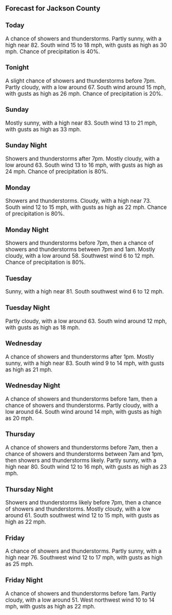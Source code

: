 <div>
   <h2>Forecast for Jackson County</h2>
   <p>
      <div style="font-size:120%">
         <h3>Today</h3>A chance of showers and thunderstorms. Partly sunny, with a high near 82. South wind 15 to 18 mph, with gusts as high as 30
         mph. Chance of precipitation is 40%.<br></div>
   </p>
   <p>
      <div style="font-size:120%">
         <h3>Tonight</h3>A slight chance of showers and thunderstorms before 7pm. Partly cloudy, with a low around 67. South wind around 15 mph, with
         gusts as high as 26 mph. Chance of precipitation is 20%.<br></div>
   </p>
   <p>
      <div style="font-size:120%">
         <h3>Sunday</h3>Mostly sunny, with a high near 83. South wind 13 to 21 mph, with gusts as high as 33 mph.<br></div>
   </p>
   <p>
      <div style="font-size:120%">
         <h3>Sunday Night</h3>Showers and thunderstorms after 7pm. Mostly cloudy, with a low around 63. South wind 13 to 16 mph, with gusts as high as 24
         mph. Chance of precipitation is 80%.<br></div>
   </p>
   <p>
      <div style="font-size:120%">
         <h3>Monday</h3>Showers and thunderstorms. Cloudy, with a high near 73. South wind 12 to 15 mph, with gusts as high as 22 mph. Chance of precipitation
         is 80%.<br></div>
   </p>
   <p>
      <div style="font-size:120%">
         <h3>Monday Night</h3>Showers and thunderstorms before 7pm, then a chance of showers and thunderstorms between 7pm and 1am. Mostly cloudy, with
         a low around 58. Southwest wind 6 to 12 mph. Chance of precipitation is 80%.<br></div>
   </p>
   <p>
      <div style="font-size:120%">
         <h3>Tuesday</h3>Sunny, with a high near 81. South southwest wind 6 to 12 mph.<br></div>
   </p>
   <p>
      <div style="font-size:120%">
         <h3>Tuesday Night</h3>Partly cloudy, with a low around 63. South wind around 12 mph, with gusts as high as 18 mph.<br></div>
   </p>
   <p>
      <div style="font-size:120%">
         <h3>Wednesday</h3>A chance of showers and thunderstorms after 1pm. Mostly sunny, with a high near 83. South wind 9 to 14 mph, with gusts as
         high as 21 mph.<br></div>
   </p>
   <p>
      <div style="font-size:120%">
         <h3>Wednesday Night</h3>A chance of showers and thunderstorms before 1am, then a chance of showers and thunderstorms. Partly cloudy, with a low around
         64. South wind around 14 mph, with gusts as high as 20 mph.<br></div>
   </p>
   <p>
      <div style="font-size:120%">
         <h3>Thursday</h3>A chance of showers and thunderstorms before 7am, then a chance of showers and thunderstorms between 7am and 1pm, then showers
         and thunderstorms likely. Partly sunny, with a high near 80. South wind 12 to 16 mph, with gusts as high as 23 mph.<br></div>
   </p>
   <p>
      <div style="font-size:120%">
         <h3>Thursday Night</h3>Showers and thunderstorms likely before 7pm, then a chance of showers and thunderstorms. Mostly cloudy, with a low around
         61. South southwest wind 12 to 15 mph, with gusts as high as 22 mph.<br></div>
   </p>
   <p>
      <div style="font-size:120%">
         <h3>Friday</h3>A chance of showers and thunderstorms. Partly sunny, with a high near 76. Southwest wind 12 to 17 mph, with gusts as high
         as 25 mph.<br></div>
   </p>
   <p>
      <div style="font-size:120%">
         <h3>Friday Night</h3>A chance of showers and thunderstorms before 1am. Partly cloudy, with a low around 51. West northwest wind 10 to 14 mph, with
         gusts as high as 22 mph.<br></div>
   </p>
</div>